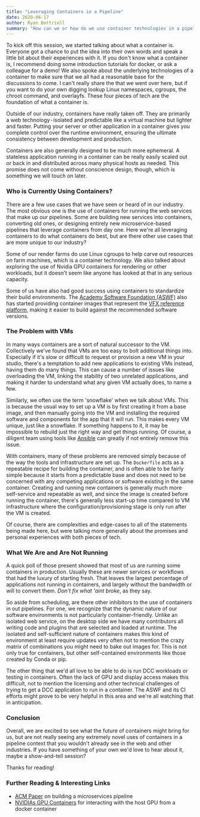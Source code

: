 ```yaml
---
title: "Leveraging Containers in a Pipeline"
date: 2020-06-17
author: Ryan Bottriell
summary: "How can we or how do we use container technologies in a pipeline context?"
---
```


To kick off this session, we started talking about what a container is. Everyone got a chance to put the idea into their own words and speak a little bit about their experiences with it. If you don't know what a container is, I recommend doing some introduction tutorials for docker, or ask a colleague for a demo! We also spoke about the underlying technologies of a container to make sure that we all had a reasonable base for the discussions to come. I can't really share the that we went over here, but if you want to do your own digging lookup Linux namespaces, cgroups, the chroot command, and overlayfs. These four pieces of tech are the foundation of what a container is.

Outside of our industry, containers have really taken off. They are primarily a web technology - isolated and predictable like a virtual machine but lighter and faster. Putting your server or other application in a container gives you complete control over the runtime environment, ensuring the ultimate consistency between development and production.

Containers are also generally designed to be much more ephemeral. A stateless application running in a container can be really easily scaled out or back in and distributed across many physical hosts as needed. This promise does not come without conscience design, though, which is something we will touch on later.

### Who is Currently Using Containers?

There are a few use cases that we have seen or heard of in our industry. The most obvious one is the use of containers for running the web services that make up our pipelines. Some are building new services into containers, converting old ones, or designing entirely new microservice-based pipelines that leverage containers from day one. Here we're all leveraging containers to do what containers do best, but are there other use cases that are more unique to our industry?

Some of our render farms do use Linux cgroups to help carve out resources on farm machines, which is a container technology. We also talked about exploring the use of Nvidia GPU containers for rendering or other workloads, but it doesn't seem like anyone has looked at that in any serious capacity.

Some of us have also had good success using containers to standardize their build environments. The [Academy Software Foundation (ASWF)](https://www.aswf.io) also has started providing container images that represent the [VFX reference platform](https//vfxplatform.com), making it easier to build against the recommended software versions.

### The Problem with VMs

In many ways containers are a sort of natural successor to the VM. Collectively we've found that VMs are too easy to bolt additional things into. Especially if it's slow or difficult to request or provision a new VM in your studio, there's a temptation to add new applications to existing VMs instead, having them do many things. This can cause a number of issues like overloading the VM, linking the stability of two unrelated applications, and making it harder to understand what any given VM actually does, to name a few.

Similarly, we often use the term 'snowflake' when we talk about VMs. This is because the usual way to set up a VM is by first creating it from a base image, and then manually going into the VM and installing the required software and components for the app that it will run. This makes every VM unique, just like a snowflake. If something happens to it, it may be impossible to rebuild just the right way and get things running. Of course, a diligent team using tools like [Ansible](https://www.ansible.com/overview/how-ansible-works) can greatly if not entirely remove this issue.

With containers, many of these problems are removed simply because of the way the tools and infrastructure are set up. The `Dockerfile` acts as a repeatable recipe for building the container, and is often able to be fairly simple because it starts from a predictable base and does not need to be concerned with any competing applications or software existing in the same container. Creating and running new containers is generally much more self-service and repeatable as well, and since the image is created before running the container, there's generally less start-up time compared to VM infrastructure where the configuration/provisioning stage is only run after the VM is created.

Of course, there are complexities and edge-cases to all of the statements being made here, but were talking more generally about the promises and personal experiences with both pieces of tech.

### What We Are and Are Not Running

A quick poll of those present showed that most of us are running some containers in production. Usually these are newer services or workflows that had the luxury of starting fresh. That leaves the largest percentage of applications not running in containers, and largely without the bandwidth or will to convert them. _Don't fix what 'aint broke_, as they say.

So aside from scheduling, are there other inhibitors to the use of containers in out pipelines. For one, we recognize that the dynamic nature of our software environments is not particularly container-friendly. Unlike an isolated web service, on the desktop side we have many contributors all writing code and plugins that are selected and loaded at runtime. The isolated and self-sufficient nature of containers makes this kind of environment at least require updates very often not to mention the crazy matrix of combinations you might need to bake out images for. This is not only true for containers, but other self-contained environments like those created by Conda or pip.

The other thing that we'd all love to be able to do is run DCC workloads or testing in containers. Often the lack of GPU and display access makes this difficult, not to mention the licensing and other technical challenges of trying to get a DCC application to run in a container. The ASWF and its CI efforts might prove to be very helpful in this area and we're all watching that in anticipation.

### Conclusion

Overall, we are excited to see what the future of containers might bring for us, but are not really seeing any extremely novel uses of containers in a pipeline context that you wouldn't already see in the web and other industries. If you have something of your own we'd love to hear about it, maybe a show-and-tell session?

Thanks for reading!

### Further Reading & Interesting Links

- [ACM Paper](https://dl.acm.org/doi/pdf/10.1145/3105692.3105702) on building a microservices pipeline
- [NVIDIAs GPU Containers](https://github.com/NVIDIA/nvidia-docker) for interacting with the host GPU from a docker container
